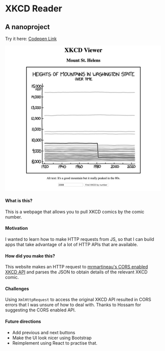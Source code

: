 # XKCD Reader
## A nanoproject

Try it here: [Codepen Link](https://codepen.io/hsrinivasulu/pen/abvPgMq)

![Screenshot of app with XKCD 2308 loaded](/images/screenshot.png)

#### What is this?
This is a webpage that allows you to pull XKCD comics by the comic number. 


#### Motivation
I wanted to learn how to make HTTP requests from JS, so that I can build apps that take advantage of a lot of HTTP APIs that are available.

#### How did you make this?
This website makes an HTTP request to [mrmartineau's CORS enabled XKCD API](https://github.com/mrmartineau/xkcd-api) and parses the JSON to obtain details of the relevant XKCD comic.

#### Challenges
Using `XmlHttpRequest` to access the original XKCD API resulted in CORS errors that I was unsure of how to deal with. Thanks to Hossam for suggesting the CORS enabled API.

#### Future directions
- Add previous and next buttons
- Make the UI look nicer using Bootstrap
- Reimplement using React to practise that.
